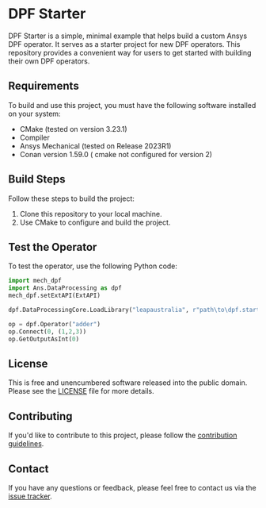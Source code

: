 # DPF Starter

DPF Starter is a simple, minimal example that helps build a custom Ansys DPF operator. It serves as a starter project for new DPF operators. This repository provides a convenient way for users to get started with building their own DPF operators.

## Requirements

To build and use this project, you must have the following software installed on your system:

- CMake (tested on version 3.23.1)
- Compiler 
- Ansys Mechanical (tested on Release 2023R1)
- Conan version 1.59.0 ( cmake not configured for version 2)

## Build Steps

Follow these steps to build the project:

1. Clone this repository to your local machine.
2. Use CMake to configure and build the project.

## Test the Operator

To test the operator, use the following Python code:

```python
import mech_dpf
import Ans.DataProcessing as dpf
mech_dpf.setExtAPI(ExtAPI)

dpf.DataProcessingCore.LoadLibrary("leapaustralia", r"path\to\dpf.starter.dll", "LoadOperators")

op = dpf.Operator("adder")
op.Connect(0, (1,2,3))
op.GetOutputAsInt(0)
```

## License

This is free and unencumbered software released into the public domain. Please see the [LICENSE](LICENSE) file for more details.

## Contributing

If you'd like to contribute to this project, please follow the [contribution guidelines](CONTRIBUTING.md).

## Contact

If you have any questions or feedback, please feel free to contact us via the [issue tracker](https://github.com/LEAP-Australia/dpf_starter/issues).
